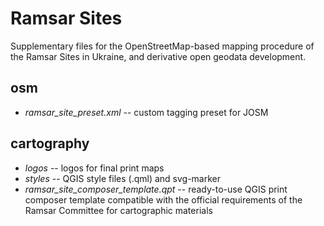 Ramsar Sites
====================

Supplementary files for the OpenStreetMap-based mapping procedure of the Ramsar Sites in Ukraine, and derivative open geodata development.

## osm
* *ramsar_site_preset.xml* -- custom tagging preset for JOSM

## cartography

* *logos* -- logos for final print maps
* *styles* -- QGIS style files (.qml) and svg-marker
* *ramsar_site_composer_template.qpt* -- ready-to-use QGIS print composer template compatible with the official requirements of the Ramsar Committee for cartographic materials